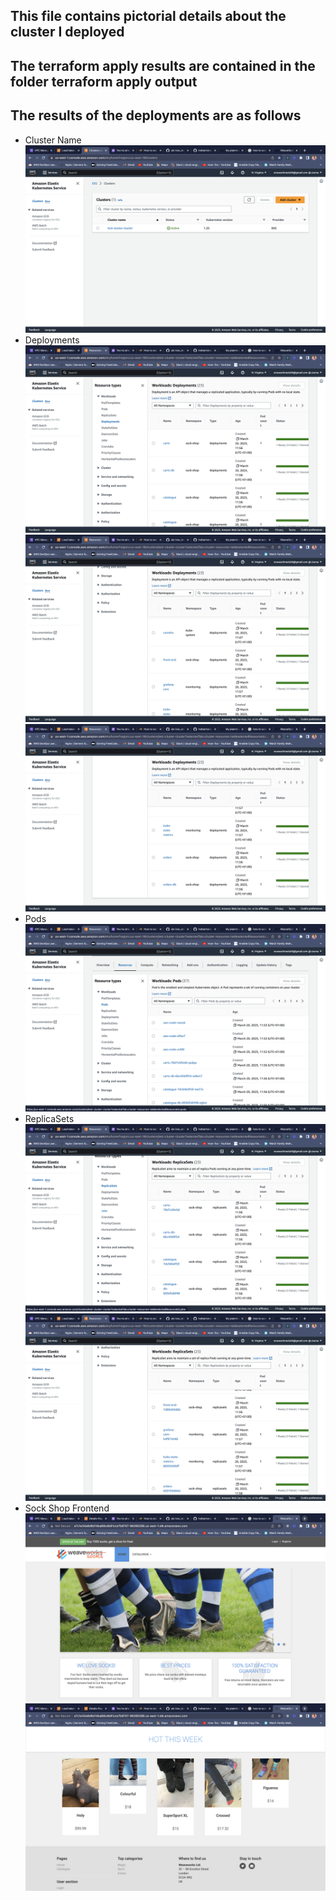 ## This file contains pictorial details about the cluster I deployed
## The terraform apply results are contained in the folder terraform apply output
## The results of the deployments are as follows
<ul>
    <li>Cluster Name<img src="./Photos/cluster_name.png"> 
    <li> Deployments <img src= "./Photos/deployments1.png"> 
    <img src = "./Photos/deployments2.png">
    <img src = "./Photos/deployments3.png">
    <li> Pods </li>
    <img src = "./Photos/pods1.png">
    <li>ReplicaSets </li>
    <img src = "./Photos/ReplicaSets1.png">
    <img src = "./Photos/ReplicaSets2.png">
    <li> Sock Shop Frontend </li>
    <img src = "./Photos/Sock_shop_frontEnd1.png">
    <img src = "./Photos/Sock_shop_frontEnd2.png">
<ul>